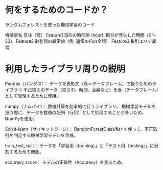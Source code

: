 # 何をするためのコードか？
ランダムフォレストを使った機械学習のコード

特徴量名	意味（仮）
Feature1	取引の時間帯 (hour): 取引が発生した時間（0〜23）
Feature2	取引額の異常値（例: 通常の倍の金額）
Feature3	取引エリア異常 



# 利用したライブラリ周りの説明
Pandas（パンダス）：
データを表形式（表＝データフレーム）で扱うためのライブラリ
不正取引のデータ（取引ID、時間、金額など）を表（データフレーム）として管理するために使用。

numpy（ナムパイ）：
数値計算を効率的に行うライブラリ。
機械学習モデルを扱う際に、データを数値の配列（行列）として処理することが多いため、NumPyを使用。

Scikit-learn（サイキットラーン）：
RandomForestClassifier を使って、不正取引を判定する機械学習モデルを作成。

train_test_split：
データを「学習用（training）」と「テスト用（testing）」に分割するための関数。

accuracy_score：
モデルの正確性（Accuracy）を測るため。


